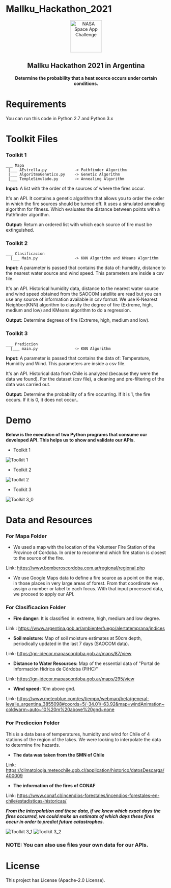 # Mallku_Hackathon_2021
<p align="center">
 <img width="100px" src="https://github.com/cabustillo13/Mallku_Hackathon_2021/blob/main/Demo/logo_mallku.png" align="center" alt="NASA Space App Challenge" />
 <h2 align="center">Mallku Hackathon 2021 in Argentina</h2>
 <p align="center"><b>Determine the probability that a heat source occurs under certain conditions.</b></p>
</p>

# Requirements

You can run this code in Python 2.7 and Python 3.x

# Toolkit Files

### Toolkit 1

```
___ Mapa
 |___ AEstrella.py            -> Pathfinder Algorithm
 |___ AlgoritmoGenetico.py    -> Genetic Algorithm
 |___ TempleSimulado.py       -> Annealing Algorithm
``` 
**Input:** A list with the order of the sources of where the fires occur.  

It's an API. It contains a genetic algorithm that allows you to order the order in which the fire sources should be turned off. It uses a simulated annealing algorithm for fitness. Which evaluates the distance between points with a Pathfinder algorithm. 

**Output:** Return an ordered list with which each source of fire must be extinguished.

### Toolkit 2

```
___ Clasificacion
  |___ Main.py                -> KNN Algorithm and KMeans Algorithm
```
 
**Input:** A parameter is passed that contains the data of: humidity, distance to the nearest water source and wind speed. This parameters are inside a csv file.
 
It's an API. Historical humidity data, distance to the nearest water source and wind speed obtained from the SAOCOM satellite are read but you can use any source of information available in csv format. We use K-Nearest Neighbor(KNN) algorithm to classify the degree of fire (Extreme, high, medium and low) and KMeans algorithm to do a regression.
 
 **Output:** Determine degrees of fire (Extreme, high, medium and low).
 
 ### Toolkit 3

```
___ Prediccion
  |___ main.py                -> KNN Algorithm 
 ```
 
**Input:** A parameter is passed that contains the data of: Temperature, Humidity and Wind. This parameters are inside a csv file.
 
It's an API. Historical data from Chile is analyzed (because they were the data we found). For the dataset (csv file), a cleaning and pre-filtering of the data was carried out.
 
 **Output:** Determine the probability of a fire occurring. If it is 1, the fire occurs. If it is 0, it does not occur..
 
 # Demo
 
 **Below is the execution of two Python programs that consume our developed API. This helps us to show and validate our APIs.**
 
 - Toolkit 1
 
 ![Toolkit 1](https://github.com/cabustillo13/Mallku_Hackathon_2021/blob/main/Demo/Toolkit1.gif)

- Toolkit 2
 
 ![Toolkit 2](https://github.com/cabustillo13/Mallku_Hackathon_2021/blob/main/Demo/Toolkit2.gif)

- Toolkit 3
 
 ![Toolkit 3_0](https://github.com/cabustillo13/Mallku_Hackathon_2021/blob/main/Demo/toolkit3.JPG)

 # Data and Resources
 
### For Mapa Folder

- We used a map with the location of the Volunteer Fire Station of the Province of Cordoba. In order to recommend which fire station is closest to the source of the fire.

Link: https://www.bomberoscordoba.com.ar/regional/regional.php

- We use Google Maps data to define a fire source as a point on the map, in those places in very large areas of forest. From that coordinate we assign a number or label to each focus. With that input processed data, we proceed to apply our API.

### For Clasificacion Folder

- **Fire danger:** It is classified in: extreme, high, medium and low degree.

Link : https://www.argentina.gob.ar/ambiente/fuego/alertatemprana/indices

- **Soil moisture:** Map of soil moisture estimates at 50cm depth, periodically updated in the last 7 days (SAOCOM data).

Link: https://gn-idecor.mapascordoba.gob.ar/maps/87/view

- **Distance to Water Resources:** Map of the essential data of "Portal de Información Hídrica de Córdoba (PIHC)"

Link: https://gn-idecor.mapascordoba.gob.ar/maps/295/view

- **Wind speed:** 10m above gnd.

Link: https://www.meteoblue.com/es/tiempo/webmap/beta/general-levalle_argentina_3855098#coords=5/-34.01/-63.92&map=windAnimation~coldwarm~auto~10%20m%20above%20gnd~none

### For Prediccion Folder

This is a data base of temperatures, humidity and wind for Chile of 4 stations of the region of the lakes. We were looking to interpolate the data to determine fire hazards.

- **The data was taken from the SMN of Chile**

Link: https://climatologia.meteochile.gob.cl/application/historico/datosDescarga/400009

- **The information of the fires of CONAF**

Link: https://www.conaf.cl/incendios-forestales/incendios-forestales-en-chile/estadisticas-historicas/

***From the interpolation and these data, if we knew which exact days the fires occurred, we could make an estimate of which days these fires occur in order to predict future catastrophes.***

 ![Toolkit 3_1](https://github.com/cabustillo13/Mallku_Hackathon_2021/blob/main/Demo/graph_toolkit3.jpg)
 ![Toolkit 3_2](https://github.com/cabustillo13/Mallku_Hackathon_2021/blob/main/Demo/Tabla_Toolkit3.JPG)

### NOTE: You can also use files your own data for our APIs.

# License

This project has License (Apache-2.0 License).


